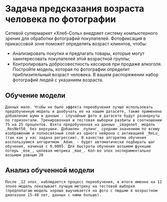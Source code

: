 # Задача предсказания возраста человека по фотографии
Сетевой супермаркет «Хлеб-Соль» внедряет систему компьютерного зрения для обработки фотографий покупателей.
	Фотофиксация в прикассовой зоне поможет определять возраст клиентов, чтобы:
* Анализировать покупки и предлагать товары, которые могут заинтересовать покупателей этой возрастной группы;
* Контролировать добросовестность кассиров при продаже алкоголя.
Постройте модель, которая по фотографии определит приблизительный возраст человека. В вашем распоряжении набор фотографий людей с указанием возраста.

## Обучение модели
	Данных мало. Чтобы не было эффекта переобучения лучше использовать предобученную модель и дообучать ее на нашем датасете, также применено добавление шума в данные - случайные фото в датасете будут развернуты по горизонтали. Тренировочная и тестовая выборки разбиты в соотношении 75 на 25 процентов. Взята предобученная на данных _imagenet_ модель _ResNet50_ без верхушки. Добавлен _пулинг_ средним значением по всему изображению и полносвязный слой из одного нейрона с активацией _ReLu_ (так как у нас задача регрессии). В качестве алгоритма обучения воспользуемся алгоритмом _Adam_ - будет автоматически подбирать шаг обучения, начиная с 0.0005. Для быстроты обучения возьмем функцию потерь _mse_, целевая метрика _mae_. Кол-во эпох экспериментально возьмем равным 20

## Анализ обученной модели
	После _12 эпох_ наблюдается процесс переобучения, в итоге именно на 12 эпохе модель показывает лучшую метрику на тестовой выборке (предполагаю модель хорошо выучивается на фото с людьми в возрастном диапазоне 15-40 лет, данных с ними больше).